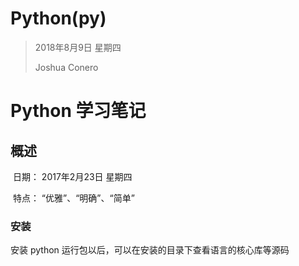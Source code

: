 # Python(py)

> 2018年8月9日 星期四
>
> Joshua Conero



# Python 学习笔记

## 概述

​	日期： 2017年2月23日 星期四

​	特点： “优雅”、“明确”、“简单”



### 安装

安装 python 运行包以后，可以在安装的目录下查看语言的核心库等源码





